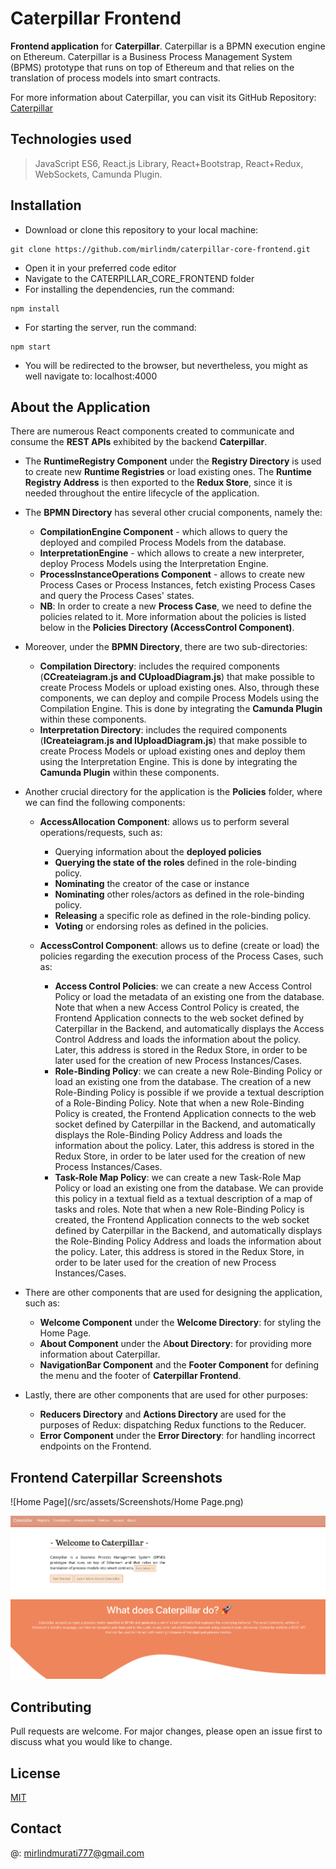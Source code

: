 # **Caterpillar Frontend**

**Frontend application** for **Caterpillar**. Caterpillar is a BPMN execution engine on Ethereum. Caterpillar is a Business Process Management System (BPMS) prototype that runs on top of Ethereum and that relies on the translation of process models into smart contracts. 

For more information about Caterpillar, you can visit its GitHub Repository: [Caterpillar](https://github.com/orlenyslp/Caterpillar)

## Technologies used

> JavaScript ES6, React.js Library, React+Bootstrap, React+Redux, WebSockets, Camunda Plugin.


## Installation

- Download or clone this repository to your local machine: 
```
git clone https://github.com/mirlindm/caterpillar-core-frontend.git
``` 
- Open it in your preferred code editor 
- Navigate to the CATERPILLAR_CORE_FRONTEND folder
- For installing the dependencies, run the command: 
```
npm install
``` 
- For starting the server, run the command: 
```
npm start
``` 
- You will be redirected to the browser, but nevertheless, you might as well navigate to: localhost:4000


## About the Application

There are numerous React components created to communicate and consume the **REST APIs** exhibited by the backend **Caterpillar**. 

- The **RuntimeRegistry Component** under the **Registry Directory** is used to create new **Runtime Registries** or load existing ones. The **Runtime Registry Address** is then exported to the **Redux Store**, since it is needed throughout the entire lifecycle of the application. 
- The **BPMN Directory** has several other crucial components, namely the: 
  - **CompilationEngine Component** - which allows to query the deployed and compiled Process Models from the database.
  - **InterpretationEngine** - which allows to create a new interpreter, deploy Process Models using the Interpretation Engine.
  - **ProcessInstanceOperations Component** - allows to create new Process Cases or Process Instances, fetch existing Process Cases and query the Process Cases' states.
  - **NB**: In order to create a new **Process Case**, we need to define the policies related to it. More information about the policies is listed below in the **Policies Directory (AccessControl Component)**. 

- Moreover, under the **BPMN Directory**, there are two sub-directories:
 
  - **Compilation Directory**: includes the required components (**CCreateiagram.js and CUploadDiagram.js**) that make possible to create Process Models or upload existing ones. Also, through these components, we can deploy and compile Process Models using the Compilation Engine. This is done by integrating the **Camunda Plugin** within these components. 
  - **Interpretation Directory**: includes the required components (**ICreateiagram.js and IUploadDiagram.js**) that make possible to create Process Models or upload existing ones and deploy them using the Interpretation Engine. This is done by integrating the **Camunda Plugin** within these components. 
  
- Another crucial directory for the application is the **Policies** folder, where we can find the following components:
 
  - **AccessAllocation Component**: allows us to perform several operations/requests, such as:   
     - Querying information about the **deployed policies**
     - **Querying the state of the roles** defined in the role-binding policy.
     - **Nominating** the creator of the case or instance
     - **Nominating** other roles/actors as defined in the role-binding policy.
     - **Releasing** a specific role as defined in the role-binding policy.
     - **Voting** or endorsing roles as defined in the policies.

   - **AccessControl Component**: allows us to define (create or load) the policies regarding the execution process of the Process Cases, such as:
     - **Access Control Policies**: we can create a new Access Control Policy or load the metadata of an existing one from the database. Note that when a new Access Control Policy is created, the Frontend Application connects to the web socket defined by Caterpillar in the Backend, and automatically displays the Access Control Address and loads the information about the policy. Later, this address is stored in the Redux Store, in order to be later used for the creation of new Process Instances/Cases.
     - **Role-Binding Policy**: we can create a new Role-Binding Policy or load an existing one from the database. The creation of a new Role-Binding Policy is possible if we provide a textual description of a Role-Binding Policy. Note that when a new Role-Binding Policy is created, the Frontend Application connects to the web socket defined by Caterpillar in the Backend, and automatically displays the Role-Binding Policy Address and loads the information about the policy. Later, this address is stored in the Redux Store, in order to be later used for the creation of new Process Instances/Cases.  
     - **Task-Role Map Policy**: we can create a new Task-Role Map Policy or load an existing one from the database. We can provide this policy in a textual field as a textual description of a map of tasks and roles. Note that when a new Role-Binding Policy is created, the Frontend Application connects to the web socket defined by Caterpillar in the Backend, and automatically displays the Role-Binding Policy Address and loads the information about the policy. Later, this address is stored in the Redux Store, in order to be later used for the creation of new Process Instances/Cases. 
     
- There are other components that are used for designing the application, such as: 
   - **Welcome Component** under the **Welcome Directory**: for styling the Home Page.
   - **About Component** under the A**bout Directory**: for providing more information about Caterpillar.
   - **NavigationBar Component** and the **Footer Component** for defining the menu and the footer of **Caterpillar Frontend**. 


- Lastly, there are other components that are used for other purposes: 
   - **Reducers Directory** and **Actions Directory** are used for the purposes of Redux: dispatching Redux functions to the Reducer. 
   - **Error Component** under the **Error Directory**: for handling incorrect endpoints on the Frontend.

## Frontend Caterpillar Screenshots

![Home Page](/src/assets/Screenshots/Home Page.png)

<img src="./src/assets/Screenshots/Home Page.png">


## Contributing
Pull requests are welcome. For major changes, please open an issue first to discuss what you would like to change.

## License
[MIT](https://choosealicense.com/licenses/mit/)

## Contact
@: mirlindmurati777@gmail.com
